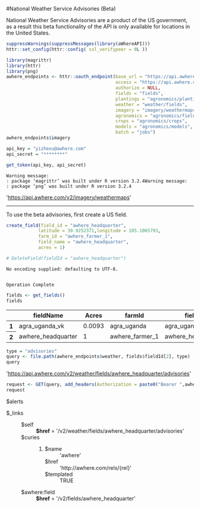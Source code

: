 #National Weather Service Advisories (Beta)

National Weather Service Advisories are a product of the US government, as a result this beta functionality of the API is only available for locations in the United States. 


```R
suppressWarnings(suppressMessages(library(aWhereAPI)))
httr::set_config(httr::config( ssl_verifypeer = 0L ))

library(magrittr)
library(httr)
library(png)
awhere_endpoints <- httr::oauth_endpoint(base_url = "https://api.awhere.com/v2", 
                                         access = "https://api.awhere.com/oauth/token",
                                         authorize = NULL,
                                         fields = "fields", 
                                         plantings = "agronomics/plantings",
                                         weather = "weather/fields", 
                                         imagery = "imagery/weathermaps",
                                         agronomics = "agronomics/fields", 
                                         crops = "agronomics/crops", 
                                         models = "agronomics/models",
                                         batch = "jobs")
awhere_endpoints$imagery

api_key = "yizhexu@awhere.com"
api_secret = "********"

get_token(api_key, api_secret)
```

    Warning message:
    : package ‘magrittr’ was built under R version 3.2.4Warning message:
    : package ‘png’ was built under R version 3.2.4




'https://api.awhere.com/v2/imagery/weathermaps'


___

To use the beta advisories, first create a US field.


```R
create_field(field_id = "awhere_headquarter", 
            latitude = 39.9252371,longitude = 105.1065793,
            farm_id = "awhere_farmer_1", 
            field_name = "awhere_headquarter", 
            acres = 1)

# DeleteField(fieldId = "awhere_headquarter")
```

    No encoding supplied: defaulting to UTF-8.


    Operation Complete 



```R
fields <- get_fields()
fields
```




<table>
<thead><tr><th></th><th scope=col>fieldName</th><th scope=col>Acres</th><th scope=col>farmId</th><th scope=col>fieldId</th><th scope=col>Latitude</th><th scope=col>Longitude</th></tr></thead>
<tbody>
	<tr><th scope=row>1</th><td>agra_uganda_vk</td><td>0.0093</td><td>agra_uganda</td><td>agra_uganda_1</td><td>1.2331</td><td>31.4979</td></tr>
	<tr><th scope=row>2</th><td>awhere_headquarter</td><td>1</td><td>awhere_farmer_1</td><td>awhere_headquarter</td><td>39.92524</td><td>105.1066</td></tr>
</tbody>
</table>





```R
type = "advisories"
query <- file.path(awhere_endpoints$weather, fields$fieldId[2], type)
query
```




'https://api.awhere.com/v2/weather/fields/awhere_headquarter/advisories'




```R
request <- GET(query, add_headers(Authorization = paste0("Bearer ",awhereEnv75247$token))) %>% content()
request
```




<dl>
	<dt>$alerts</dt>
		<dd><ol>
</ol>
</dd>
	<dt>$_links</dt>
		<dd><dl>
	<dt>$self</dt>
		<dd><strong>$href</strong> = '/v2/weather/fields/awhere_headquarter/advisories'</dd>
	<dt>$curies</dt>
		<dd><ol>
	<li><dl>
	<dt>$name</dt>
		<dd>'awhere'</dd>
	<dt>$href</dt>
		<dd>'http://awhere.com/rels/{rel}'</dd>
	<dt>$templated</dt>
		<dd>TRUE</dd>
</dl>
</li>
</ol>
</dd>
	<dt>$awhere:field</dt>
		<dd><strong>$href</strong> = '/v2/fields/awhere_headquarter'</dd>
</dl>
</dd>
</dl>



